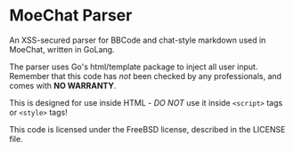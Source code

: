 MoeChat Parser
==============

An XSS-secured parser for BBCode and chat-style markdown used in MoeChat,
written in GoLang.

The parser uses Go's html/template package to inject all user input.
Remember that this code has *not* been checked by any professionals, and
comes with **NO WARRANTY**.

This is designed for use inside HTML - *DO NOT* use it inside ```<script>```
tags or ```<style>``` tags!

This code is licensed under the FreeBSD license, described in the LICENSE file.
